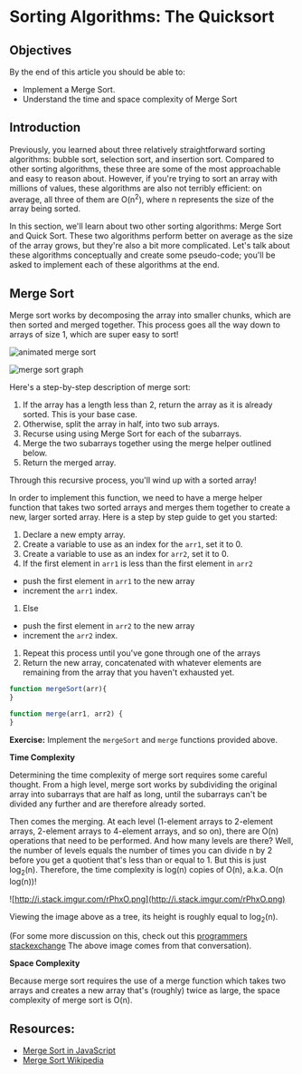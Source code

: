 # Sorting Algorithms: The Quicksort

## Objectives

By the end of this article you should be able to:

- Implement a Merge Sort.
- Understand the time and space complexity of Merge Sort

## Introduction

Previously, you learned about three relatively straightforward sorting algorithms: bubble sort, selection sort, and insertion sort. Compared to other sorting algorithms, these three are some of the most approachable and easy to reason about. However, if you're trying to sort an array with millions of values, these algorithms are also not terribly efficient: on average, all three of them are O(n<sup>2</sup>), where n represents the size of the array being sorted.

In this section, we'll learn about two other sorting algorithms: Merge Sort and Quick Sort. These two algorithms perform better on average as the size of the array grows, but they're also a bit more complicated. Let's talk about these algorithms conceptually and create some pseudo-code; you'll be asked to implement each of these algorithms at the end.

## Merge Sort

Merge sort works by decomposing the array into smaller chunks, which are then sorted and merged together. This process goes all the way down to arrays of size 1, which are super easy to sort!

![animated merge sort](https://students-gschool-production.s3.amazonaws.com/uploads/asset/file/172/mergesort.gif)

![merge sort graph](https://upload.wikimedia.org/wikipedia/commons/e/e6/Merge_sort_algorithm_diagram.svg)

Here's a step-by-step description of merge sort:

1. If the array has a length less than 2, return the array as it is already sorted. This is your base case.
1. Otherwise, split the array in half, into two sub arrays.
1. Recurse using using Merge Sort for each of the subarrays.
1. Merge the two subarrays together using the merge helper outlined below.
1. Return the merged array.

Through this recursive process, you'll wind up with a sorted array!

In order to implement this function, we need to have a merge helper function that takes two sorted arrays and merges them together to create a new, larger sorted array. Here is a step by step guide to get you started:

1. Declare a new empty array.
1. Create a variable to use as an index for the `arr1`, set it to 0.
1. Create a variable to use as an index for `arr2`, set it to 0.
1. If the first element in `arr1` is less than the first element in `arr2`
  - push the first element in `arr1` to the new array
  - increment the `arr1` index.
1. Else
  - push the first element in `arr2` to the new array
  - increment the `arr2` index.
1. Repeat this process until you've gone through one of the arrays
1. Return the new array, concatenated with whatever elements are remaining from the array that you haven't exhausted yet.


```javascript
function mergeSort(arr){
}

function merge(arr1, arr2) {
}
```

**Exercise:** Implement the `mergeSort` and `merge` functions provided above.


**Time Complexity**

Determining the time complexity of merge sort requires some careful thought. From a high level, merge sort works by subdividing the original array into subarrays that are half as long, until the subarrays can't be divided any further and are therefore already sorted.

Then comes the merging. At each level (1-element arrays to 2-element arrays, 2-element arrays to 4-element arrays, and so on), there are O(n) operations that need to be performed. And how many levels are there? Well, the number of levels equals the number of times you can divide n by 2 before you get a quotient that's less than or equal to 1. But this is just log<sub>2</sub>(n). Therefore, the time complexity is log(n) copies of O(n), a.k.a. O(n log(n))!

![http://i.stack.imgur.com/rPhxO.png](http://i.stack.imgur.com/rPhxO.png)

Viewing the image above as a tree, its height is roughly equal to log<sub>2</sub>(n).

(For some more discussion on this, check out this [programmers stackexchange](http://programmers.stackexchange.com/questions/297160/why-is-mergesort-olog-n) The above image comes from that conversation).

**Space Complexity**

Because merge sort requires the use of a merge function which takes two arrays and creates a new array that's (roughly) twice as large, the space complexity of merge sort is O(n).

## Resources:

- [Merge Sort in JavaScript](http://www.nczonline.net/blog/2012/10/02/computer-science-and-javascript-merge-sort/)
- [Merge Sort Wikipedia](https://en.wikipedia.org/wiki/Merge_sort)
